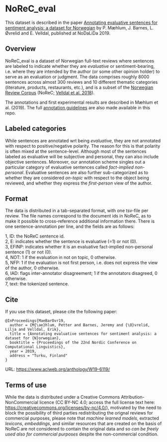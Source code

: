 # NoReC_eval

This dataset is described in the paper [Annotating evaluative sentences for sentiment analysis: a dataset for Norwegian](https://www.aclweb.org/anthology/W19-6113/) by P. Mæhlum, J. Barnes, L. Øvrelid and E. Velldal, published at NoDaLiDa 2019.

## Overview 
NoReC_eval is a dataset of Norwegian full-text reviews where sentences are labeled to indicate whether they are _evaluative_ or sentiment-bearing, i.e. where they are intended by the author (or some other opinion holder) to serve as an evaluation or judgment. The data comprises roughly 8000 sentences across almost 300 reviews and 10 different thematic categories (literature, products, restaurants, etc.), and is a subset of the [Norwegian Review Corpus](https://github.com/ltgoslo/norec) (NoReC; [Velldal et al. 2018](http://www.lrec-conf.org/proceedings/lrec2018/pdf/851.pdf)). 

The annotations and first experimental results are described in Mæhlum et al. (2019). The full [annotation guidelines](https://github.com/ltgoslo/norec_eval/blob/master/annotation_guidelines/guidelines.md) are also made available in this repo.

## Labeled categories
While sentences are annotated wrt being *evaluative*, they are not annotated with respect to positive/negative polarity. The reason for this is that polarity is often mixed at the sentence-level. Although most of the sentences labeled as evaluative will be subjective and personal, they can also include objective sentences. Moreover, our annotation scheme singles out a particular category of evaluative sentences called *fact-implied non-personal*. Evaluative sentences are also further sub-categorized as to whether they are considered *on-topic* with respect to the object being reviewed, and whether they express the *first-person* view of the author.

## Format
The data is distributed in a tab-separated format, with one tsv-file per review. The file names correspond to the document ids in NoReC, as to make it possible to cross-reference additional information there. There is one sentence-annotation per line, and the fields are as follows:

1, ID: the NoReC sentence id.  
2, E: indicates whether the sentence is evaluative (=1) or not (0).  
3, EFINP: indicates whether it is an evaluative fact-implied non-personal sentence (1) or not (0).  
4, NOT: 1 if the evaluation in not on topic, 0 otherwise.  
5, NFP: 1 if the evaluation is not first person, i.e. does not express the view of the author, 0 otherwise.  
6, IAD: flags inter-annotator disagreement; 1 if the annotators disagreed, 0 otherwise.  
7, text: the tokenized sentence.  

## Cite
If you use this dataset, please cite the following paper:

```
@InProceedings{MaeBarOvr19,
  author = {M{\ae}hlum, Petter and Barnes, Jeremy and {\O}vrelid, Lilja and Velldal, Erik},
  title = {Annotating evaluative sentences for sentiment analysis: a dataset for {N}orwegian},
  booktitle = {Proceedings of the 22nd Nordic Conference on Computational Linguistics},
  year = 2019,
  address = "Turku, Finland"
}
```
URL: https://www.aclweb.org/anthology/W19-6119/

## Terms of use

While the data is distributed under a Creative Commons Attribution-NonCommercial licence (CC BY-NC 4.0; access the full license text here: https://creativecommons.org/licenses/by-nc/4.0/), motivated by the need to block the possibility of third parties redistributing the orignal reviews for commercial purposes, please note that *machine learned models*, extracted *lexicons*, *embeddings*, and similar resources that are created on the basis of NoReC are not considered to contain the original data and so *can be freely used also for commercial purposes* despite the non-commercial condition.
